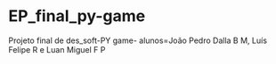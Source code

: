 # EP_final_py-game
Projeto final de des_soft-PY game- alunos=João Pedro Dalla B M, Luís Felipe R e Luan Miguel F P
